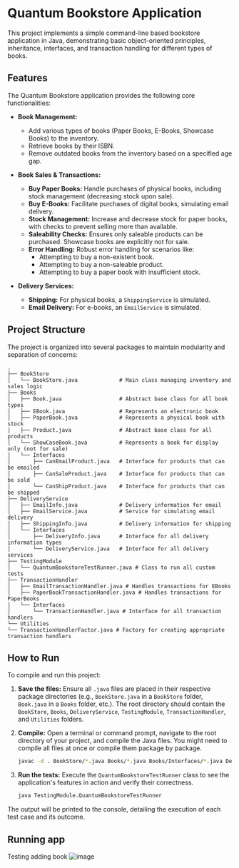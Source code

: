 # Quantum Bookstore Application

This project implements a simple command-line based bookstore application in Java, demonstrating basic object-oriented principles, inheritance, interfaces, and transaction handling for different types of books.

## Features

The Quantum Bookstore application provides the following core functionalities:

* **Book Management:**
    * Add various types of books (Paper Books, E-Books, Showcase Books) to the inventory.
    * Retrieve books by their ISBN.
    * Remove outdated books from the inventory based on a specified age gap.

* **Book Sales & Transactions:**
    * **Buy Paper Books:** Handle purchases of physical books, including stock management (decreasing stock upon sale).
    * **Buy E-Books:** Facilitate purchases of digital books, simulating email delivery.
    * **Stock Management:** Increase and decrease stock for paper books, with checks to prevent selling more than available.
    * **Saleability Checks:** Ensures only saleable products can be purchased. Showcase books are explicitly not for sale.
    * **Error Handling:** Robust error handling for scenarios like:
        * Attempting to buy a non-existent book.
        * Attempting to buy a non-saleable product.
        * Attempting to buy a paper book with insufficient stock.

* **Delivery Services:**
    * **Shipping:** For physical books, a `ShippingService` is simulated.
    * **Email Delivery:** For e-books, an `EmailService` is simulated.

## Project Structure

The project is organized into several packages to maintain modularity and separation of concerns:

```
.
├── BookStore
│   └── BookStore.java             # Main class managing inventory and sales logic
├── Books
│   ├── Book.java                  # Abstract base class for all book types
│   ├── EBook.java                 # Represents an electronic book
│   ├── PaperBook.java             # Represents a physical book with stock
│   ├── Product.java               # Abstract base class for all products
│   └── ShowCaseBook.java          # Represents a book for display only (not for sale)
│   └── Interfaces
│       ├── CanEmailProduct.java   # Interface for products that can be emailed
│       ├── CanSaleProduct.java    # Interface for products that can be sold
│       └── CanShipProduct.java    # Interface for products that can be shipped
├── DeliveryService
│   ├── EmailInfo.java             # Delivery information for email
│   ├── EmailService.java          # Service for simulating email delivery
│   ├── ShippingInfo.java          # Delivery information for shipping
│   └── Interfaces
│       ├── DeliveryInfo.java      # Interface for all delivery information types
│       └── DeliveryService.java   # Interface for all delivery services
├── TestingModule
│   └── QuantumBookstoreTestRunner.java # Class to run all custom tests
├── TransactionHandler
│   ├── EmailTransactionHandler.java # Handles transactions for EBooks
│   ├── PaperBookTransactionHandler.java # Handles transactions for PaperBooks
│   └── Interfaces
│       └── TransactionHandler.java # Interface for all transaction handlers
└── Utilities
└── TransactionHandlerFactor.java # Factory for creating appropriate transaction handlers
```

## How to Run

To compile and run this project:

1.  **Save the files:** Ensure all `.java` files are placed in their respective package directories (e.g., `BookStore.java` in a `BookStore` folder, `Book.java` in a `Books` folder, etc.). The root directory should contain the `BookStore`, `Books`, `DeliveryService`, `TestingModule`, `TransactionHandler`, and `Utilities` folders.

2.  **Compile:** Open a terminal or command prompt, navigate to the root directory of your project, and compile the Java files. You might need to compile all files at once or compile them package by package.

    ```bash
    javac -d . BookStore/*.java Books/*.java Books/Interfaces/*.java DeliveryService/*.java DeliveryService/Interfaces/*.java TransactionHandler/*.java TransactionHandler/Interfaces/*.java Utilities/*.java TestingModule/*.java
    ```
3.  **Run the tests:** Execute the `QuantumBookstoreTestRunner` class to see the application's features in action and verify their correctness.

    ```bash
    java TestingModule.QuantumBookstoreTestRunner
    ```

The output will be printed to the console, detailing the execution of each test case and its outcome.

## Running app
Testing adding book
![image](https://github.com/user-attachments/assets/141cebe4-fdc4-4046-9766-1b30b4ab2169)
